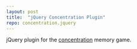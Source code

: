 ```yaml
---
layout: post
title:  "jQuery Concentration Plugin"
repo: concentration.jquery
---
```


jQuery plugin for the [concentration][concentration-def] memory game.

[concentration-def]: http://en.wikipedia.org/wiki/Concentration_%28game%29
